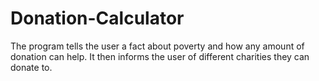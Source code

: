 # Donation-Calculator
The program tells the user a fact about poverty and how any amount of donation can help. It then informs the user of different charities they can donate to.
